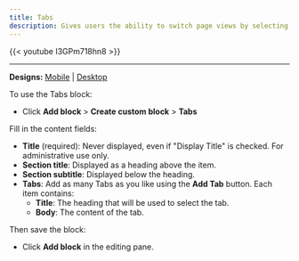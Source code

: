 ```yaml
---
title: Tabs
description: Gives users the ability to switch page views by selecting in-page tabs.
---
```


{{< youtube I3GPm718hn8 >}}

-----

**Designs:** [Mobile](<../../../../../../assets/img/designs/lb/Tabs Mobile.png>) | [Desktop](<../../../../../../assets/img/designs/lb/Tabs Desktop.png>)

To use the Tabs block:

- Click **Add block** > **Create custom block** > **Tabs**

Fill in the content fields:

- **Title** (required): Never displayed, even if "Display Title" is checked. For administrative use only.
- **Section title**: Displayed as a heading above the item.
- **Section subtitle**: Displayed below the heading.
- **Tabs**: Add as many Tabs as you like using the **Add Tab** button. Each item contains:
  - **Title**: The heading that will be used to select the tab.
  - **Body**: The content of the tab.

Then save the block:

- Click **Add block** in the editing pane.